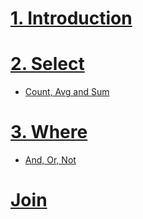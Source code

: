 # [1. Introduction](https://github.com/yangshiteng/StatQuest-Study-Notes/blob/main/SQL/Introduction.md)
# [2. Select](https://github.com/yangshiteng/StatQuest-Study-Notes/blob/main/SQL/select.md)
  * [Count, Avg and Sum](https://github.com/yangshiteng/StatQuest-Study-Notes/blob/main/SQL/Count%2C%20Avg%20and%20Sum.md)
# [3. Where](https://github.com/yangshiteng/StatQuest-Study-Notes/blob/main/SQL/where.md)
  * [And, Or, Not](https://github.com/yangshiteng/StatQuest-Study-Notes/blob/main/SQL/And%2C%20Or%2C%20Not.md)
# [Join](https://github.com/yangshiteng/StatQuest-Study-Notes/blob/main/Notes/SQL_join.md)
